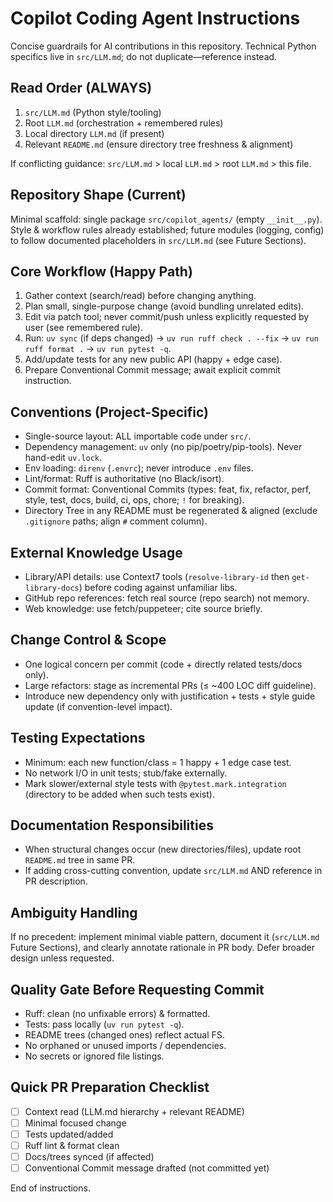 # Copilot Coding Agent Instructions

Concise guardrails for AI contributions in this repository. Technical Python specifics live in `src/LLM.md`; do not duplicate—reference instead.

## Read Order (ALWAYS)
1. `src/LLM.md` (Python style/tooling)
2. Root `LLM.md` (orchestration + remembered rules)
3. Local directory `LLM.md` (if present)
4. Relevant `README.md` (ensure directory tree freshness & alignment)

If conflicting guidance: `src/LLM.md` > local `LLM.md` > root `LLM.md` > this file.

## Repository Shape (Current)
Minimal scaffold: single package `src/copilot_agents/` (empty `__init__.py`). Style & workflow rules already established; future modules (logging, config) to follow documented placeholders in `src/LLM.md` (see Future Sections).

## Core Workflow (Happy Path)
1. Gather context (search/read) before changing anything.
2. Plan small, single-purpose change (avoid bundling unrelated edits).
3. Edit via patch tool; never commit/push unless explicitly requested by user (see remembered rule).
4. Run: `uv sync` (if deps changed) -> `uv run ruff check . --fix` -> `uv run ruff format .` -> `uv run pytest -q`.
5. Add/update tests for any new public API (happy + edge case).
6. Prepare Conventional Commit message; await explicit commit instruction.

## Conventions (Project-Specific)
- Single-source layout: ALL importable code under `src/`.
- Dependency management: `uv` only (no pip/poetry/pip-tools). Never hand-edit `uv.lock`.
- Env loading: `direnv` (`.envrc`); never introduce `.env` files.
- Lint/format: Ruff is authoritative (no Black/isort).
- Commit format: Conventional Commits (types: feat, fix, refactor, perf, style, test, docs, build, ci, ops, chore; `!` for breaking).
- Directory Tree in any README must be regenerated & aligned (exclude `.gitignore` paths; align `#` comment column).

## External Knowledge Usage
- Library/API details: use Context7 tools (`resolve-library-id` then `get-library-docs`) before coding against unfamiliar libs.
- GitHub repo references: fetch real source (repo search) not memory.
- Web knowledge: use fetch/puppeteer; cite source briefly.

## Change Control & Scope
- One logical concern per commit (code + directly related tests/docs only).
- Large refactors: stage as incremental PRs (≤ ~400 LOC diff guideline).
- Introduce new dependency only with justification + tests + style guide update (if convention-level impact).

## Testing Expectations
- Minimum: each new function/class = 1 happy + 1 edge case test.
- No network I/O in unit tests; stub/fake externally.
- Mark slower/external style tests with `@pytest.mark.integration` (directory to be added when such tests exist).

## Documentation Responsibilities
- When structural changes occur (new directories/files), update root `README.md` tree in same PR.
- If adding cross-cutting convention, update `src/LLM.md` AND reference in PR description.

## Ambiguity Handling
If no precedent: implement minimal viable pattern, document it (`src/LLM.md` Future Sections), and clearly annotate rationale in PR body. Defer broader design unless requested.

## Quality Gate Before Requesting Commit
- Ruff: clean (no unfixable errors) & formatted.
- Tests: pass locally (`uv run pytest -q`).
- README trees (changed ones) reflect actual FS.
- No orphaned or unused imports / dependencies.
- No secrets or ignored file listings.

## Quick PR Preparation Checklist
- [ ] Context read (LLM.md hierarchy + relevant README)
- [ ] Minimal focused change
- [ ] Tests updated/added
- [ ] Ruff lint & format clean
- [ ] Docs/trees synced (if affected)
- [ ] Conventional Commit message drafted (not committed yet)

End of instructions.
